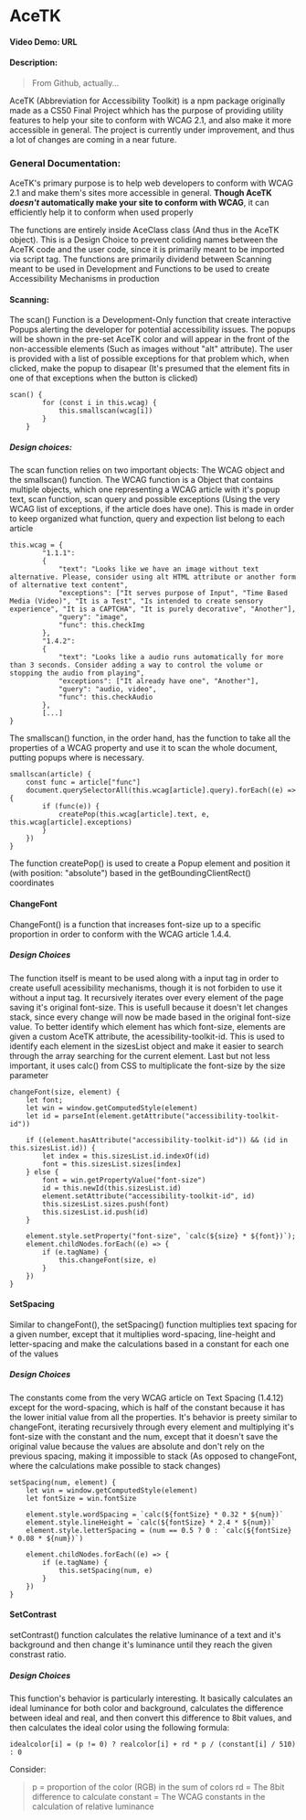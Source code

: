 # AceTK
#### Video Demo: URL
#### Description:
> From Github, actually...

AceTK (Abbreviation for Accessibility Toolkit) is a npm package originally made as a CS50 Final Project whhich has the purpose of providing utility features to help your site to conform with WCAG 2.1, and also make it more accessible in general. The project is currently under improvement, and thus a lot of changes are coming in a near future.

### General Documentation:
AceTK's primary purpose is to help web developers to conform with WCAG 2.1 and make them's sites more accessible in general. **Though AceTK *doesn't* automatically make your site to conform with WCAG**, it can efficiently help it to conform when used properly 

The functions are entirely inside AceClass class (And thus in the AceTK object). This is a Design Choice to prevent coliding names between the AceTK code and the user code, since it is primarily meant to be imported via script tag. The functions are primarily dividend between Scanning meant to be used in Development and Functions to be used to create Accessibility Mechanisms in production

#### Scanning:
The scan() Function is a Development-Only function that create interactive Popups alerting the developer for potential accessibility issues. The popups will be shown in the pre-set AceTK color and will appear in the front of the non-accessible elements (Such as images without "alt" attribute). The user is provided with a list of possible exceptions for that problem which, when clicked, make the popup to disapear (It's presumed that the element fits in one of that exceptions when the button is clicked)

```
scan() {
        for (const i in this.wcag) {
            this.smallscan(wcag[i])
        }
    }
```

##### Design choices:
The scan function relies on two important objects: The WCAG object and the smallscan() function.
The WCAG function is a Object that contains multiple objects, which one representing a WCAG article with it's popup text, scan function, scan query and possible exceptions (Using the very WCAG list of exceptions, if the article does have one). This is made in order to keep organized what function, query and expection list belong to each article

```
this.wcag = {
        "1.1.1": 
        {
            "text": "Looks like we have an image without text alternative. Please, consider using alt HTML attribute or another form of alternative text content", 
            "exceptions": ["It serves purpose of Input", "Time Based Media (Video)", "It is a Test", "Is intended to create sensory experience", "It is a CAPTCHA", "It is purely decorative", "Another"],
            "query": "image",
            "func": this.checkImg
        },
        "1.4.2": 
        {
            "text": "Looks like a audio runs automatically for more than 3 seconds. Consider adding a way to control the volume or stopping the audio from playing",
            "exceptions": ["It already have one", "Another"],
            "query": "audio, video",
            "func": this.checkAudio
        },
        [...]
}
```

The smallscan() function, in the order hand, has the function to take all the properties of a WCAG property and use it to scan the whole document, putting popups where is necessary.

```
smallscan(article) {
    const func = article["func"]
    document.querySelectorAll(this.wcag[article].query).forEach((e) => {
        if (func(e)) {
            createPop(this.wcag[article].text, e, this.wcag[article].exceptions)
        }
    })
}
```

The function createPop() is used to create a Popup element and position it (with position: "absolute") based in the getBoundingClientRect() coordinates

#### ChangeFont
ChangeFont() is a function that increases font-size up to a specific proportion in order to conform with the WCAG article 1.4.4.

##### Design Choices
The function itself is meant to be used along with a input tag in order to create usefull acessibility mechanisms, though it is not forbiden to use it without a input tag.
It recursively iterates over every element of the page saving it's original font-size. This is usefull because it doesn't let changes stack, since every change will now be made based in the original font-size value. To better identify which element has which font-size, elements are given a custom AceTK attribute, the acessibility-toolkit-id. This is used to identify each element in the sizesList object and make it easier to search through the array searching for the current element.
Last but not less important, it uses calc() from CSS to multiplicate the font-size by the size parameter

```
changeFont(size, element) {
    let font;
    let win = window.getComputedStyle(element)
    let id = parseInt(element.getAttribute("accessibility-toolkit-id"))

    if ((element.hasAttribute("accessibility-toolkit-id")) && (id in this.sizesList.id)) {
        let index = this.sizesList.id.indexOf(id)
        font = this.sizesList.sizes[index]
    } else {
        font = win.getPropertyValue("font-size")
        id = this.newId(this.sizesList.id)
        element.setAttribute("accessibility-toolkit-id", id)
        this.sizesList.sizes.push(font)
        this.sizesList.id.push(id)
    }
    
    element.style.setProperty("font-size", `calc(${size} * ${font})`);
    element.childNodes.forEach((e) => {
        if (e.tagName) {
            this.changeFont(size, e)
        }
    })
}
```

#### SetSpacing
Similar to changeFont(), the setSpacing() function multiplies text spacing for a given number, except that it multiplies word-spacing, line-height and letter-spacing and make the calculations based in a constant for each one of the values

##### Design Choices
The constants come from the very WCAG article on Text Spacing (1.4.12) except for the word-spacing, which is half of the constant because it has the lower initial value from all the properties.
It's behavior is preety similar to changeFont, iterating recursively through every element and multiplying it's font-size with the constant and the num, except that it doesn't save the original value because the values are absolute and don't rely on the previous spacing, making it impossible to stack (As opposed to changeFont, where the calculations make possible to stack changes)

```
setSpacing(num, element) {
    let win = window.getComputedStyle(element)
    let fontSize = win.fontSize

    element.style.wordSpacing = `calc(${fontSize} * 0.32 * ${num})`
    element.style.lineHeight = `calc(${fontSize} * 2.4 * ${num})`
    element.style.letterSpacing = (num == 0.5 ? 0 : `calc(${fontSize} * 0.08 * ${num})`)
    
    element.childNodes.forEach((e) => {
        if (e.tagName) {
            this.setSpacing(num, e)
        }
    })
}
```

#### SetContrast
setContrast() function calculates the relative luminance of a text and it's background and then change it's luminance until they reach the given constrast ratio.

##### Design Choices
This function's behavior is particularly interesting. It basically calculates an ideal luminance for both color and background, calculates the difference between ideal and real, and then convert this difference to 8bit values, and then calculates the ideal color using the following formula:
```
idealcolor[i] = (p != 0) ? realcolor[i] + rd * p / (constant[i] / 510) : 0
```
Consider:

> p = proportion of the color (RGB) in the sum of colors
rd = The 8bit difference to calculate
constant = The WCAG constants in the calculation of relative luminance

